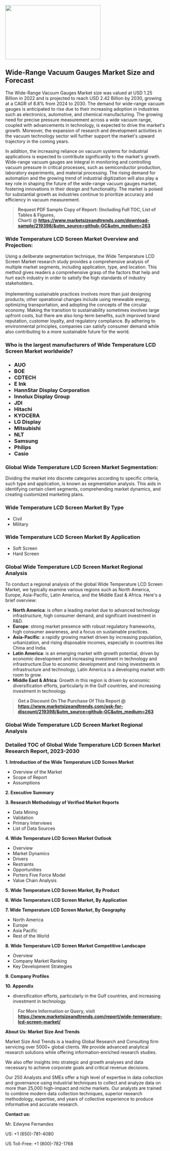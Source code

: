 <p><img class="alignnone size-medium wp-image-20088" src="https://ffe5etoiles.com/wp-content/uploads/2024/12/MST1-300x171.png" alt="" width="300" height="171" /></p><h2>Wide-Range Vacuum Gauges Market Size and Forecast</h2><p>The Wide-Range Vacuum Gauges Market size was valued at USD 1.25 Billion in 2022 and is projected to reach USD 2.42 Billion by 2030, growing at a CAGR of 8.8% from 2024 to 2030. The demand for wide-range vacuum gauges is anticipated to rise due to their increasing adoption in industries such as electronics, automotive, and chemical manufacturing. The growing need for precise pressure measurement across a wide vacuum range, coupled with advancements in technology, is expected to drive the market's growth. Moreover, the expansion of research and development activities in the vacuum technology sector will further support the market's upward trajectory in the coming years.</p><p>In addition, the increasing reliance on vacuum systems for industrial applications is expected to contribute significantly to the market's growth. Wide-range vacuum gauges are integral in monitoring and controlling vacuum pressure in critical processes, such as semiconductor production, laboratory experiments, and material processing. The rising demand for automation and the growing trend of industrial digitization will also play a key role in shaping the future of the wide-range vacuum gauges market, fostering innovations in their design and functionality. The market is poised for substantial growth as industries continue to prioritize accuracy and efficiency in vacuum measurement.</p></p><blockquote id="" class=""><strong>Request PDF Sample Copy of Report: (Including Full TOC, List of Tables &amp; Figures, Chart)&nbsp;@&nbsp;<strong><a href="https://www.marketsizeandtrends.com/download-sample/219398/&utm_source=github-GC&utm_medium=263" target="_blank">https://www.marketsizeandtrends.com/download-sample/219398/&utm_source=github-GC&utm_medium=263</a></strong></strong></blockquote><h3 id="" class="">Wide Temperature LCD Screen Market&nbsp;Overview and Projection:</h3><p id="" class="">Using a deliberate segmentation technique, the Wide Temperature LCD Screen Market research study provides a comprehensive analysis of multiple market segments, including application, type, and location. This method gives readers a comprehensive grasp of the factors that help and hurt each industry in order to satisfy the high standards of industry stakeholders. <br /> <br />Implementing sustainable practices involves more than just designing products; other operational changes include using renewable energy, optimizing transportation, and adopting the concepts of the circular economy. Making the transition to sustainability sometimes involves large upfront costs, but there are also long-term benefits, such improved brand reputation, customer loyalty, and regulatory compliance. By adhering to environmental principles, companies can satisfy consumer demand while also contributing to a more sustainable future for the world.</p><h3 id="" class="">Who is the largest manufacturers of&nbsp;Wide Temperature LCD Screen Market worldwide?</h3><h3 class=""><p><ul><li>AUO </li><li> BOE </li><li> CDTECH </li><li> E Ink </li><li> HannStar Display Corporation </li><li> Innolux Display Group </li><li> JDI </li><li> Hitachi </li><li> KYOCERA </li><li> LG Display </li><li> Mitsubishi </li><li> NLT </li><li> Samsung </li><li> Philips </li><li> Casio</li></ul></p></h3><h3 id="" class="">Global&nbsp;Wide Temperature LCD Screen Market Segmentation:</h3><p id="" class="">Dividing the market into discrete categories according to specific criteria, such type and application, is known as segmentation analysis. This aids in identifying certain client segments, comprehending market dynamics, and creating customized marketing plans.</p><h3 id="" class="">Wide Temperature LCD Screen Market&nbsp;By Type</h3><p><p><ul><li>Civil</li><li> Military</p></li></ul></p></p><h3 id="" class="">Wide Temperature LCD Screen Market&nbsp;By Application</h3><p class=""><p><ul><li>Soft Screen</li><li> Hard Screen</li></ul></p></p><h3 id="" class="">Global Wide Temperature LCD Screen Market Regional Analysis</h3><p id="" class="">To conduct a regional analysis of the global Wide Temperature LCD Screen Market, we typically examine various regions such as North America, Europe, Asia-Pacific, Latin America, and the Middle East &amp; Africa. Here's a brief overview:</p><ul><li><strong>North America</strong>: is often a leading market due to advanced technology infrastructure, high consumer demand, and significant investment in R&amp;D.</li><li><strong>Europe</strong>: strong market presence with robust regulatory frameworks, high consumer awareness, and a focus on sustainable practices.</li><li><strong>Asia-Pacific</strong>: a rapidly growing market driven by increasing population, urbanization, and rising disposable incomes, especially in countries like China and India.</li><li><strong>Latin America</strong>: is an emerging market with growth potential, driven by economic development and increasing investment in technology and infrastructure.Due to economic development and rising investments in infrastructure and technology, Latin America is a developing market with room to grow.</li><li><strong>Middle East &amp; Africa</strong>: Growth in this region is driven by economic diversification efforts, particularly in the Gulf countries, and increasing investment in technology.</li></ul><blockquote id="" class=""><strong>Get a Discount On The Purchase Of This Report @ <strong><a href="https://www.marketsizeandtrends.com/ask-for-discount/219398/&utm_source=github-GC&utm_medium=263" target="_blank">https://www.marketsizeandtrends.com/ask-for-discount/219398/&utm_source=github-GC&utm_medium=263</a></strong></strong></blockquote><h3 id="" class="">Global Wide Temperature LCD Screen Market Regional Analysis</h3><h3 id="" class="">Detailed TOC of Global Wide Temperature LCD Screen Market Research Report, 2023-2030</h3><p id="" class=""><strong>1. Introduction of the Wide Temperature LCD Screen Market</strong></p><ul><li>Overview of the Market</li><li>Scope of Report</li><li>Assumptions</li></ul><p id="" class=""><strong>2. Executive Summary</strong></p><p id="" class=""><strong>3. Research Methodology of Verified Market Reports</strong></p><ul><li>Data Mining</li><li>Validation</li><li>Primary Interviews</li><li>List of Data Sources</li></ul><p id="" class=""><strong>4. Wide Temperature LCD Screen Market Outlook</strong></p><ul><li>Overview</li><li>Market Dynamics</li><li>Drivers</li><li>Restraints</li><li>Opportunities</li><li>Porters Five Force Model</li><li>Value Chain Analysis</li></ul><p id="" class=""><strong>5. Wide Temperature LCD Screen Market, By Product</strong></p><p id="" class=""><strong>6. Wide Temperature LCD Screen Market, By Application</strong></p><p id="" class=""><strong>7. Wide Temperature LCD Screen Market, By Geography</strong></p><ul><li>North America</li><li>Europe</li><li>Asia Pacific</li><li>Rest of the World</li></ul><p id="" class=""><strong>8. Wide Temperature LCD Screen Market Competitive Landscape</strong></p><ul><li>Overview</li><li>Company Market Ranking</li><li>Key Development Strategies</li></ul><p id="" class=""><strong>9. Company Profiles</strong></p><p id="" class=""><strong>10. Appendix</strong></p><ul><li>diversification efforts, particularly in the Gulf countries, and increasing investment in technology.</li></ul><blockquote id="" class=""><strong>For More Information or Query, visit <strong><strong><a href="https://www.marketsizeandtrends.com/report/wide-temperature-lcd-screen-market/" target="_blank">https://www.marketsizeandtrends.com/report/wide-temperature-lcd-screen-market/</a></strong></strong></strong></blockquote><p id="" class=""><strong>About Us: Market Size And Trends</strong></p><p id="" class="">Market Size And Trends is a leading Global Research and Consulting firm servicing over 5000+ global clients. We provide advanced analytical research solutions while offering information-enriched research studies.</p><p id="" class="">We also offer insights into strategic and growth analyses and data necessary to achieve corporate goals and critical revenue decisions.</p><p id="" class="">Our 250 Analysts and SMEs offer a high level of expertise in data collection and governance using industrial techniques to collect and analyze data on more than 25,000 high-impact and niche markets. Our analysts are trained to combine modern data collection techniques, superior research methodology, expertise, and years of collective experience to produce informative and accurate research.</p><p id="" class=""><strong>Contact us:</strong></p><p id="" class="">Mr. Edwyne Fernandes</p><p id="" class="">US: +1 (650)-781-4080</p><p id="" class="">US Toll-Free: +1 (800)-782-1768</p>
